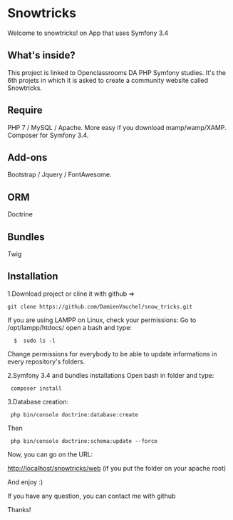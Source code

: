 Snowtricks
========================

Welcome to snowtricks!
on App that uses Symfony 3.4

What's inside?
--------------

This project is linked to Openclassrooms DA PHP Symfony studies.
It's the 6th projets in which it is asked to create a community website called 
Snowtricks.

Require
--------------

PHP 7 / MySQL / Apache.
More easy if you download mamp/wamp/XAMP.
Composer for Symfony 3.4.

Add-ons
--------------
Bootstrap / Jquery / FontAwesome.

ORM
--------------
Doctrine

Bundles
--------------
Twig 

Installation
--------------
1.Download project or cline it with github =>

    git clone https://github.com/DamienVauchel/snow_tricks.git
    
 
If you are using LAMPP on Linux, check your permissions: Go to /opt/lampp/htdocs/ open a bash and type:

      $  sudo ls -l

Change permissions for everybody to be able to update informations in every repository's folders.

2.Symfony 3.4 and bundles installations Open bash in folder and type:

     composer install

3.Database creation:

     php bin/console doctrine:database:create
     
Then
    
     php bin/console doctrine:schema:update --force
   
Now, you can go on the URL:

[http://localhost/snowtricks/web](http://localhost/snowtricks/web) (if you put the folder on your apache root)

And enjoy :)

If you have any question, you can contact me with github

Thanks!
